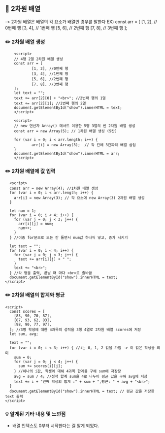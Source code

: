 ## 📖 2차원 배열

-> 2차원 배열은 배열의 각 요소가 배열인 경우를 말한다
EX) const arr = [
[1, 2], // 0번째 행
[3, 4], // 1번째 행
[5, 6], // 2번째 행
[7, 8], // 3번째 행
];

### ✏️ 2차원 배열 생성

        <script>
        // 4행 2열 2차원 배열 생성
        const arr = [
                [1, 2], //0번째 행
                [3, 4], //1번째 행
                [5, 6], //2번째 행
                [7, 8], //3번째 행
        ];
        let text = "";
        text += arr[2][0] + "<br>"; //2번째 행의 1열
        text += arr[2][1]; //2번째 행의 2열
        document.getElementById("show").innerHTML = text;
        </script>

        <script>
        // new 연산자 Array() 메서드 이용한 5행 3열의 빈 2차원 배열 생성
        const arr = new Array(5); // 1차원 배열 생성 (5칸)

        for (var i = 0; i < arr.length; i++) {
                arr[i] = new Array(3);  // 각 칸에 3칸짜리 배열 삽입
        }
        document.getElementById("show").innerHTML = arr;
        </script>

### ✏️ 2차원 배열에 값 입력

      <script>
      const arr = new Array(4); //1차원 배열 생성
      for (var i = 0; i < arr.length; i++) {
        arr[i] = new Array(3); // 각 요소에 new Array(3) 2차원 배열 생성
      }

      let num = 1;
      for (var i = 0; i < 4; i++) {
        for (var j = 0; j < 3; j++) {
          arr[i][j] = num;
          num++;
        }
      } //이중 for문으로 모든 칸 돌면서 num값 하나씩 넣고, 증가 시키기

      let text = "";
      for (var i = 0; i < 4; i++) {
        for (var j = 0; j < 3; j++) {
          text += arr[i][j] + " ";
        }
        text += "<br>";
      } //각 행을 출력, 끝날 때 마다 <br>로 줄바꿈
      document.getElementById("show").innerHTML = text;
    </script>

### ✏️ 2차원 배열의 합계와 평균

    <script>
      const scores = [
        [83, 90, 70, 87],
        [87, 93, 62, 83],
        [98, 90, 77, 97],
      ]; //3명 학생에 대한 4과목의 성적을 3행 4열로 2차원 배열 scores에 저장
      let sum, avg;

      text = "";
      for (var i = 0; i < 3; i++) { //i는 0, 1, 2 값을 가짐 -> 이 값은 학생을 의미
        sum = 0;
        for (var j = 0; j < 4; j++) {
          sum += scores[i][j];
        } //하나의 i값, 학생에 대해 4과목 합계를 구해 sum에 저장장
        avg = sum / 4; //성적 합계 sum을 4로 나누어 평균 값을 구해 avg에 저장
        text += i + "번째 학생의 합계 :" + sum + ",평균: " + avg + "<br>";
      }
      document.getElementById("show").innerHTML = text; // 평균 값을 저장한 text 출력
    </script>

### 💡 알게된 기타 내용 및 느낀점

- 배열 인덱스도 0부터 시작한다는 걸 알게 되었다.
